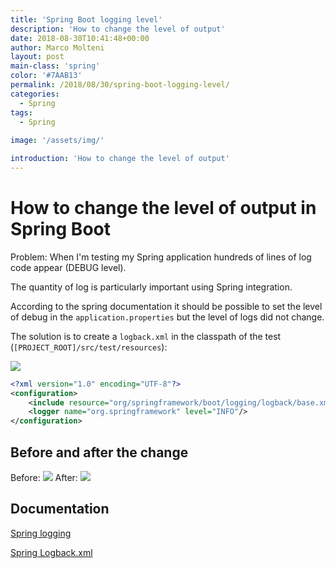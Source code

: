 ```yaml
---
title: 'Spring Boot logging level'
description: 'How to change the level of output'
date: 2018-08-30T10:41:48+00:00
author: Marco Molteni
layout: post
main-class: 'spring'
color: '#7AAB13'
permalink: /2018/08/30/spring-boot-logging-level/
categories:
  - Spring
tags:
  - Spring
 
image: '/assets/img/'

introduction: 'How to change the level of output'
---
```


# How to change the level of output in Spring Boot

Problem: When I'm testing my Spring application hundreds of lines of log code appear (DEBUG level).

The quantity of log is particularly important using Spring integration.

According to the spring documentation it should be possible to set the level of debug in the `application.properties` but the level of logs did not change.

The solution is to create a `logback.xml` in the classpath of the test (`[PROJECT_ROOT]/src/test/resources`):

<img src="{{site.baseurl}}/assets/img/uploads/2018/11/2018-08-31_23-19-41.png" />

```xml
<?xml version="1.0" encoding="UTF-8"?>
<configuration>
	<include resource="org/springframework/boot/logging/logback/base.xml"/>
	<logger name="org.springframework" level="INFO"/>
</configuration>
```

## Before and after the change

Before:
<img src="{{site.baseurl}}/assets/img/uploads/2018/11/log_2018-08-31_23-11-24.png" />
After:
<img src="{{site.baseurl}}/assets/img/uploads/2018/11/log_2018-08-31_23-12-09.png" />



## Documentation
[Spring logging](https://docs.spring.io/spring-boot/docs/current/reference/html/howto-logging.html#howto-logging)

[Spring Logback.xml](https://docs.spring.io/spring-boot/docs/current/reference/html/howto-logging.html#howto-configure-logback-for-logging)
